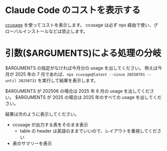 # Claude Code のコストを表示する

[ccusage](https://github.com/ryoppippi/ccusage) を使ってコストを表示します。
ccusage は必ず npx 経由で使い、グローバルインストールなどは禁止します。

# 引数($ARGUMENTS)による処理の分岐

$ARGUMENTS の指定がなければ今月分の usage を出してください。
例えば今月が 2025 年の 7 月であれば、`npx ccusage@latest --since 20250701 --until 20250731` を実行して結果を表示します。

$ARGUMENTS が 202506 の場合は 2025 年 6 月の usage を出してください。
$ARGUMENTS が 2025 の場合は 2025 年のすべての usage を出してください。

結果は次のように表示してください。

- ccusage が出力する表をそのまま表示
  - table の header は英語のままでいいので、レイアウトを重視してください
- 表のサマリーを表示
